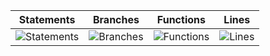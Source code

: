 | Statements                  | Branches                | Functions                 | Lines             |
| --------------------------- | ----------------------- | ------------------------- | ----------------- |
| ![Statements](https://img.shields.io/badge/statements-99.28%25-brightgreen.svg?style=for-the-badge&logo=jest) | ![Branches](https://img.shields.io/badge/branches-92.42%25-brightgreen.svg?style=for-the-badge&logo=jest) | ![Functions](https://img.shields.io/badge/functions-97.82%25-brightgreen.svg?style=for-the-badge&logo=jest) | ![Lines](https://img.shields.io/badge/lines-99.45%25-brightgreen.svg?style=for-the-badge&logo=jest) |